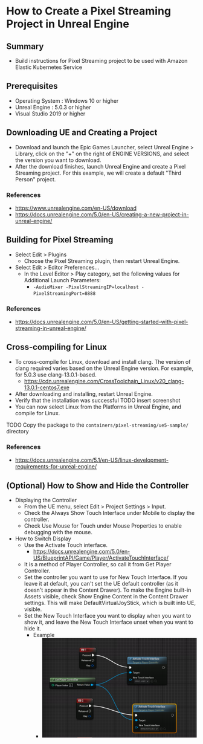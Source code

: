 # How to Create a Pixel Streaming Project in Unreal Engine

## Summary
- Build instructions for Pixel Streaming project to be used with Amazon Elastic Kubernetes Service

## Prerequisites
- Operating System : Windows 10 or higher
- Unreal Engine : 5.0.3 or higher
- Visual Studio 2019 or higher

## Downloading UE and Creating a Project
- Download and launch the Epic Games Launcher, select Unreal Engine > Library, click on the "+" on the right of ENGINE VERSIONS, and select the version you want to download.
- After the download finishes, launch Unreal Engine and create a Pixel Streaming project. For this example, we will create a default "Third Person" project.

### References
- https://www.unrealengine.com/en-US/download
- https://docs.unrealengine.com/5.0/en-US/creating-a-new-project-in-unreal-engine/

## Building for Pixel Streaming
- Select Edit > Plugins
    - Choose the Pixel Streaming plugin, then restart Unreal Engine.
- Select Edit > Editor Preferences...
    - In the Level Editor > Play category, set the following values for Additional Launch Parameters:
        - ``` -AudioMixer -PixelStreamingIP=localhost -PixelStreamingPort=8888 ```

### References
- https://docs.unrealengine.com/5.0/en-US/getting-started-with-pixel-streaming-in-unreal-engine/

## Cross-compiling for Linux
- To cross-compile for Linux, download and install clang.
The version of clang required varies based on the Unreal Engine version. For example, for 5.0.3 use clang-13.0.1-based.
    - https://cdn.unrealengine.com/CrossToolchain_Linux/v20_clang-13.0.1-centos7.exe
- After downloading and installing, restart Unreal Engine. 
- Verify that the installation was successful
TODO insert screenshot
- You can now select Linux from the Platforms in Unreal Engine, and compile for Linux.

TODO Copy the package to the `containers/pixel-streaming/ue5-sample/` directory

### References
- https://docs.unrealengine.com/5.1/en-US/linux-development-requirements-for-unreal-engine/

## (Optional) How to Show and Hide the Controller
- Displaying the Controller
    - From the UE menu, select Edit > Project Settings > Input.
    - Check the Always Show Touch Interface under Mobile to display the controller.
    - Check Use Mouse for Touch under Mouse Properties to enable debugging with the mouse.
- How to Switch Display
    - Use the Activate Touch interface.
        - https://docs.unrealengine.com/5.0/en-US/BlueprintAPI/Game/Player/ActivateTouchInterface/
    - It is a method of Player Controller, so call it from Get Player Controller.
    - Set the controller you want to use for New Touch Interface. If you leave it at default, you can't set the UE default controller (as it doesn't appear in the Content Drawer). To make the Engine built-in Assets visible, check Show Engine Content in the Content Drawer settings. This will make DefaultVirtualJoyStick, which is built into UE, visible.
    - Set the New Touch Interface you want to display when you want to show it, and leave the New Touch Interface unset when you want to hide it.
        - Example
            - ![](./images/DocForUnrealEngine.png "")